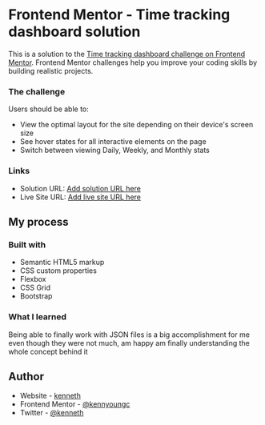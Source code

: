 # Frontend Mentor - Time tracking dashboard solution

This is a solution to the [Time tracking dashboard challenge on Frontend Mentor](https://www.frontendmentor.io/challenges/time-tracking-dashboard-UIQ7167Jw). Frontend Mentor challenges help you improve your coding skills by building realistic projects.

### The challenge

Users should be able to:

- View the optimal layout for the site depending on their device's screen size
- See hover states for all interactive elements on the page
- Switch between viewing Daily, Weekly, and Monthly stats

### Links

- Solution URL: [Add solution URL here](https://your-solution-url.com)
- Live Site URL: [Add live site URL here](https://github.com/kennyoungC/time-tracking-dashboard-main.git)

## My process

### Built with

- Semantic HTML5 markup
- CSS custom properties
- Flexbox
- CSS Grid
- Bootstrap

### What I learned

Being able to finally work with JSON files is a big accomplishment for me even though they were not much, am happy am finally understanding the whole concept behind it

## Author

- Website - [kenneth](https://time-tracking-dashboard-kenneth.netlify.app/)
- Frontend Mentor - [@kennyoungc](https://www.frontendmentor.io/profile/yourusername)
- Twitter - [@kenneth](https://twitter.com/Obikenneth913g1?t=DNwvUr7DPrXmCW2AiL2NSg&s=09)
